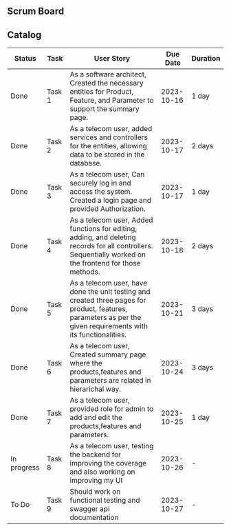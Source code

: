 ## Scrum Board
## Catalog

| Status        | Task   | User Story                                             | Due Date   | Duration |
|---------------|------- |------------------------------------------------------| ----------  | ----------|
| Done          | Task 1 |  As a software architect, Created the necessary entities for Product, Feature, and Parameter to support the summary page. | 2023-10-16 | 1 day |
| Done          | Task 2 |  As a telecom user, added services and controllers for the entities, allowing data to be stored in the database. | 2023-10-17  | 2 days | 
| Done          | Task 3 |  As a telecom user, Can securely log in and access the system. Created a login page and provided Authorization. | 2023-10-17  | 1 day |
| Done          | Task 4 |  As a telecom user, Added functions for editing, adding, and deleting records for all controllers. Sequentially worked on the frontend for those methods. | 2023-10-18  | 2 days |
| Done          | Task 5 | As a telecom user, have done the unit testing and created three pages for product, features, parameters as per the given requirements with its functionalities. | 2023-10-21  | 3 days |
| Done          | Task 6 | As a telecom user, Created summary page where the products,features and parameters are related in hierarichal way. | 2023-10-24  | 3 days |
| Done   | Task 7 | As a telecom user, provided role for admin to add and edit the products,features and parameters. | 2023-10-25 | 1 day |
| In progress | Task 8 |  As a telecom user, testing the backend for improving the coverage and also working on improving my UI | 2023-10-26  | - | 
| To Do         | Task 9 | Should work on functional testing and swagger api documentation | 2023-10-27 | - |

